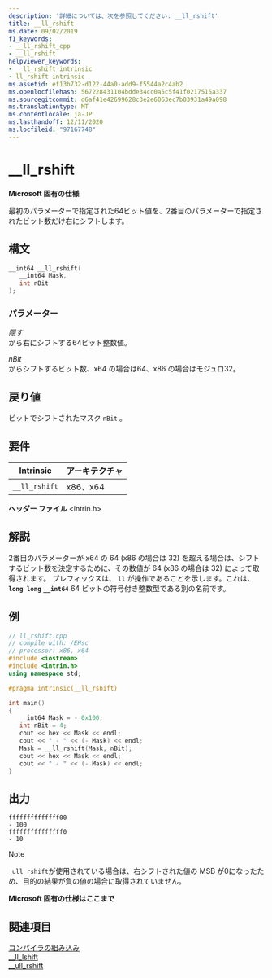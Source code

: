 ```yaml
---
description: '詳細については、次を参照してください: __ll_rshift'
title: __ll_rshift
ms.date: 09/02/2019
f1_keywords:
- __ll_rshift_cpp
- __ll_rshift
helpviewer_keywords:
- __ll_rshift intrinsic
- ll_rshift intrinsic
ms.assetid: ef13b732-d122-44a0-add9-f5544a2c4ab2
ms.openlocfilehash: 567228431104bdde34cc0a5c5f41f0217515a337
ms.sourcegitcommit: d6af41e42699628c3e2e6063ec7b03931a49a098
ms.translationtype: MT
ms.contentlocale: ja-JP
ms.lasthandoff: 12/11/2020
ms.locfileid: "97167748"
---
```

# <a name="__ll_rshift"></a>__ll_rshift

**Microsoft 固有の仕様**

最初のパラメーターで指定された64ビット値を、2番目のパラメーターで指定されたビット数だけ右にシフトします。

## <a name="syntax"></a>構文

```C
__int64 __ll_rshift(
   __int64 Mask,
   int nBit
);
```

### <a name="parameters"></a>パラメーター

*隠す*\
から右にシフトする64ビット整数値。

*nBit*\
からシフトするビット数、x64 の場合は64、x86 の場合はモジュロ32。

## <a name="return-value"></a>戻り値

ビットでシフトされたマスク `nBit` 。

## <a name="requirements"></a>要件

|Intrinsic|アーキテクチャ|
|---------------|------------------|
|`__ll_rshift`|x86、x64|

**ヘッダー ファイル** \<intrin.h>

## <a name="remarks"></a>解説

2番目のパラメーターが x64 の 64 (x86 の場合は 32) を超える場合は、シフトするビット数を決定するために、その数値が 64 (x86 の場合は 32) によって取得されます。 プレフィックスは、 `ll` が操作であることを示します。これは、 **`long long`** **`__int64`** 64 ビットの符号付き整数型である別の名前です。

## <a name="example"></a>例

```cpp
// ll_rshift.cpp
// compile with: /EHsc
// processor: x86, x64
#include <iostream>
#include <intrin.h>
using namespace std;

#pragma intrinsic(__ll_rshift)

int main()
{
   __int64 Mask = - 0x100;
   int nBit = 4;
   cout << hex << Mask << endl;
   cout << " - " << (- Mask) << endl;
   Mask = __ll_rshift(Mask, nBit);
   cout << hex << Mask << endl;
   cout << " - " << (- Mask) << endl;
}
```

## <a name="output"></a>出力

```Output
ffffffffffffff00
- 100
fffffffffffffff0
- 10
```

> [!NOTE]
> `_ull_rshift`が使用されている場合は、右シフトされた値の MSB が0になったため、目的の結果が負の値の場合に取得されていません。

**Microsoft 固有の仕様はここまで**

## <a name="see-also"></a>関連項目

[コンパイラの組み込み](../intrinsics/compiler-intrinsics.md)\
[__ll_lshift](../intrinsics/ll-lshift.md)\
[__ull_rshift](../intrinsics/ull-rshift.md)
